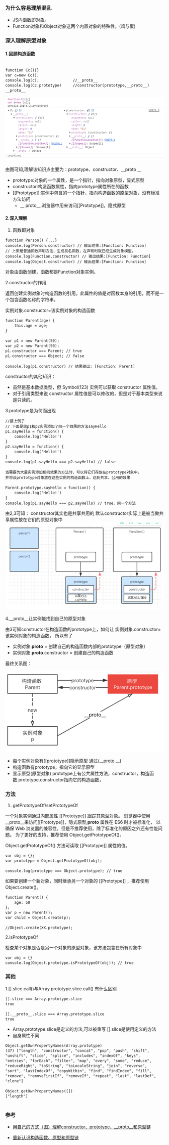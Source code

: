 ### 为什么容易理解混乱
* JS内函数即对象。
* Function对象和Object对象这两个内置对象的特殊性。(鸡与蛋)



### 深入理解原型对象
####  1.回顾构造函数
```

function Cc(){}
var c=new Cc();
console.log(c);               //__proto__
console.log(Cc.prototype)     //constructor(prototype,__proto__) __proto__

```
![打印结果](../images/003/10.png)

由图可知,理解该知识点主要为：prototype、constructor、__proto __

* prototype:对象的一个属性，是一个指针，指向对象原型，显式原型
* constructor:构造函数属性，指向prototype属性所在的函数
* [[Prototype]]:实例中包含的一个指针，指向构造函数的原型对象，没有标准方法访问
  * __ proto__:浏览器中用来访问[[Prototype]]，隐式原型

#### 2.深入理解

1. 函数即对象
```
function Person() {...}
console.log(Person.constructor) // 输出结果:[Function: Function]
// 上面是普通函数声明方法，生成具名函数，在声明时就已经生成对象模型。
console.log(Function.constructor) // 输出结果:[Function: Function]
console.log(Object.constructor) // 输出结果:[Function: Function]

```
对象由函数创建，函数都是Function对象实例。

2.constructor的作用

返回创建实例对象时构造函数的引用。此属性的值是对函数本身的引用，而不是一个包含函数名称的字符串。

实例对象.constructor=该实例对象的构造函数
```
function Parent(age) {
    this.age = age;
}

var p1 = new Parent(50);
var p2 = new Parent(50);
p1.constructor === Parent; // true
p1.constructor === Object; // false

console.log(p1.constructor) // 结果输出: [Function: Parent]

```

constructor的其他知识：

* 虽然是基本数据类型，但 Symbol(123) 实例可以获取 constructor 属性值。
* 对于引用类型来说 constructor 属性值是可以修改的，但是对于基本类型来说是只读的。

3.prototype是为何而出现

```
//接上例子
// 下面是给p1和p2实例添加了同一个效果的方法sayHello
p1.sayHello = function() {
    console.log('Hello!')
}
p2.sayHello = function() {
    console.log('Hello!')
}
console.log(p1.sayHello === p2.sayHello) // false

当需要为大量实例添加相同效果的方法时，可以将它们存放在prototype对象中，
并将该prototype对象放在这些实例的构造函数上，达到共享、公用的效果

Parent.prototype.sayHello = function() {
    console.log('Hello!')
}
console.log(p1.sayHello === p2.sayHello) // true，同一个方法

```

由2,3可知：
constructor其实也是共享共用的
默认constructor实际上是被当做共享属性放在它们的原型对象中
![默认constructor实际上是被当做共享属性放在它们的原型对象中](../images/003/11.png)

4.__proto__让实例能找到自己的原型对象

由3可知constructor在构造函数的prototype上，如何让
实例对象.constructor=该实例对象的构造函数，
所以有了
* 实例对象.__proto__ = 创建自己的构造函数内部的prototype（原型对象）
* 实例对象.__proto__.constructor = 创建自己的构造函数
  
最终关系图：

![构造函数 Parent、Parent.prototype 和 p ](../images/003/12.png)

* 每个实例对象有[[prototype]]隐示原型 通过(__proto __)
* 构造函数有prototype，指向它的显示原型
* 显示原型(原型对象) prototype上有公共属性方法，constructor，构造函数.prototype.constructor指向它的构造函数，
### 方法

1. getPrototypeOf/setPrototypeOf

一个对象实例通过内部属性 [[Prototype]] 跟踪其原型对象。
浏览器中使用__proto__来访问[[Prototype]]，隐式原型,__proto__ 属性在 ES6 时才被标准化，
以确保 Web 浏览器的兼容性，但是不推荐使用，除了标准化的原因之外还有性能问题。
为了更好的支持，推荐使用 Object.getPrototypeOf()。

Object.getPrototypeOf() 方法可读取 [[Prototype]] 属性的值。

```
var obj = {};
var prototype = Object.getPrototypeOf(obj);

console.log(prototype === Object.prototype); // true

```

如果要创建一个新对象，同时继承另一个对象的 [[Prototype]] ，推荐使用 Object.create()。

```
function Parent() {
    age: 50
};
var p = new Parent();
var child = Object.create(p);

//Object.create(XX.prototype);

```
2.isPrototypeOf 

检查某个对象是否是另一个对象的原型对象，该方法包含在所有对象中
```
var obj = {}
console.log(Object.prototype.isPrototypeOf(obj)); // true
```




### 其他
1.[].slice.call()与Array.prototype.slice.call() 有什么区别

```
[].slice === Array.prototype.slice
true

[].__proto__.slice === Array.prototype.slice
true

```
* Array.prototype.slice是定义的方法,可以被重写 [].silce是使用定义的方法
* 自身属性不同
```
Object.getOwnPropertyNames(Array.prototype)
(37) ["length", "constructor", "concat", "pop", "push", "shift", "unshift", "slice", "splice", "includes", "indexOf", "keys", "entries", "forEach", "filter", "map", "every", "some", "reduce", "reduceRight", "toString", "toLocaleString", "join", "reverse", "sort", "lastIndexOf", "copyWithin", "find", "findIndex", "fill", "remove", "removeFirstIf", "removeIf", "repeat", "last", "lastDef", "clone"]

Object.getOwnPropertyNames([])
["length"]


```
### 参考

* [用自己的方式（图）理解constructor、prototype、__proto__和原型链](https://juejin.cn/post/6844903837623386126#heading-0)

* [重新认识构造函数、原型和原型链](https://www.muyiy.cn/blog/5/5.1.html#引言)
